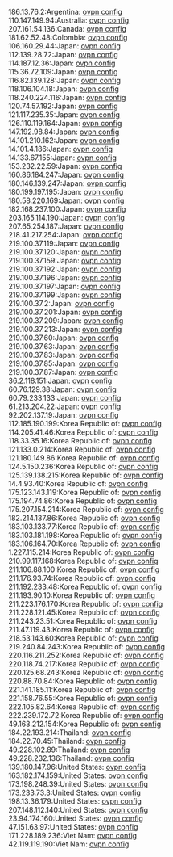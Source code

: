 186.13.76.2:Argentina: [ovpn config](vpn/186_13_76_2.ovpn)  
110.147.149.94:Australia: [ovpn config](vpn/110_147_149_94.ovpn)  
207.161.54.136:Canada: [ovpn config](vpn/207_161_54_136.ovpn)  
181.62.52.48:Colombia: [ovpn config](vpn/181_62_52_48.ovpn)  
106.160.29.44:Japan: [ovpn config](vpn/106_160_29_44.ovpn)  
112.139.28.72:Japan: [ovpn config](vpn/112_139_28_72.ovpn)  
114.187.12.36:Japan: [ovpn config](vpn/114_187_12_36.ovpn)  
115.36.72.109:Japan: [ovpn config](vpn/115_36_72_109.ovpn)  
116.82.139.128:Japan: [ovpn config](vpn/116_82_139_128.ovpn)  
118.106.104.18:Japan: [ovpn config](vpn/118_106_104_18.ovpn)  
118.240.224.116:Japan: [ovpn config](vpn/118_240_224_116.ovpn)  
120.74.57.192:Japan: [ovpn config](vpn/120_74_57_192.ovpn)  
121.117.235.35:Japan: [ovpn config](vpn/121_117_235_35.ovpn)  
126.110.119.164:Japan: [ovpn config](vpn/126_110_119_164.ovpn)  
147.192.98.84:Japan: [ovpn config](vpn/147_192_98_84.ovpn)  
14.101.210.162:Japan: [ovpn config](vpn/14_101_210_162.ovpn)  
14.101.4.186:Japan: [ovpn config](vpn/14_101_4_186.ovpn)  
14.133.67.155:Japan: [ovpn config](vpn/14_133_67_155.ovpn)  
153.232.22.59:Japan: [ovpn config](vpn/153_232_22_59.ovpn)  
160.86.184.247:Japan: [ovpn config](vpn/160_86_184_247.ovpn)  
180.146.139.247:Japan: [ovpn config](vpn/180_146_139_247.ovpn)  
180.199.197.195:Japan: [ovpn config](vpn/180_199_197_195.ovpn)  
180.58.220.169:Japan: [ovpn config](vpn/180_58_220_169.ovpn)  
182.168.237.100:Japan: [ovpn config](vpn/182_168_237_100.ovpn)  
203.165.114.190:Japan: [ovpn config](vpn/203_165_114_190.ovpn)  
207.65.254.187:Japan: [ovpn config](vpn/207_65_254_187.ovpn)  
218.41.217.254:Japan: [ovpn config](vpn/218_41_217_254.ovpn)  
219.100.37.119:Japan: [ovpn config](vpn/219_100_37_119.ovpn)  
219.100.37.120:Japan: [ovpn config](vpn/219_100_37_120.ovpn)  
219.100.37.159:Japan: [ovpn config](vpn/219_100_37_159.ovpn)  
219.100.37.192:Japan: [ovpn config](vpn/219_100_37_192.ovpn)  
219.100.37.196:Japan: [ovpn config](vpn/219_100_37_196.ovpn)  
219.100.37.197:Japan: [ovpn config](vpn/219_100_37_197.ovpn)  
219.100.37.199:Japan: [ovpn config](vpn/219_100_37_199.ovpn)  
219.100.37.2:Japan: [ovpn config](vpn/219_100_37_2.ovpn)  
219.100.37.201:Japan: [ovpn config](vpn/219_100_37_201.ovpn)  
219.100.37.209:Japan: [ovpn config](vpn/219_100_37_209.ovpn)  
219.100.37.213:Japan: [ovpn config](vpn/219_100_37_213.ovpn)  
219.100.37.60:Japan: [ovpn config](vpn/219_100_37_60.ovpn)  
219.100.37.63:Japan: [ovpn config](vpn/219_100_37_63.ovpn)  
219.100.37.83:Japan: [ovpn config](vpn/219_100_37_83.ovpn)  
219.100.37.85:Japan: [ovpn config](vpn/219_100_37_85.ovpn)  
219.100.37.87:Japan: [ovpn config](vpn/219_100_37_87.ovpn)  
36.2.118.151:Japan: [ovpn config](vpn/36_2_118_151.ovpn)  
60.76.129.38:Japan: [ovpn config](vpn/60_76_129_38.ovpn)  
60.79.233.133:Japan: [ovpn config](vpn/60_79_233_133.ovpn)  
61.213.204.22:Japan: [ovpn config](vpn/61_213_204_22.ovpn)  
92.202.137.19:Japan: [ovpn config](vpn/92_202_137_19.ovpn)  
112.185.190.199:Korea Republic of: [ovpn config](vpn/112_185_190_199.ovpn)  
114.205.41.46:Korea Republic of: [ovpn config](vpn/114_205_41_46.ovpn)  
118.33.35.16:Korea Republic of: [ovpn config](vpn/118_33_35_16.ovpn)  
121.133.0.214:Korea Republic of: [ovpn config](vpn/121_133_0_214.ovpn)  
121.180.149.86:Korea Republic of: [ovpn config](vpn/121_180_149_86.ovpn)  
124.5.150.236:Korea Republic of: [ovpn config](vpn/124_5_150_236.ovpn)  
125.139.138.215:Korea Republic of: [ovpn config](vpn/125_139_138_215.ovpn)  
14.4.93.40:Korea Republic of: [ovpn config](vpn/14_4_93_40.ovpn)  
175.123.143.119:Korea Republic of: [ovpn config](vpn/175_123_143_119.ovpn)  
175.194.74.86:Korea Republic of: [ovpn config](vpn/175_194_74_86.ovpn)  
175.207.154.214:Korea Republic of: [ovpn config](vpn/175_207_154_214.ovpn)  
182.214.137.86:Korea Republic of: [ovpn config](vpn/182_214_137_86.ovpn)  
183.103.133.77:Korea Republic of: [ovpn config](vpn/183_103_133_77.ovpn)  
183.103.181.198:Korea Republic of: [ovpn config](vpn/183_103_181_198.ovpn)  
183.106.164.70:Korea Republic of: [ovpn config](vpn/183_106_164_70.ovpn)  
1.227.115.214:Korea Republic of: [ovpn config](vpn/1_227_115_214.ovpn)  
210.99.117.168:Korea Republic of: [ovpn config](vpn/210_99_117_168.ovpn)  
211.106.88.100:Korea Republic of: [ovpn config](vpn/211_106_88_100.ovpn)  
211.176.93.74:Korea Republic of: [ovpn config](vpn/211_176_93_74.ovpn)  
211.192.233.48:Korea Republic of: [ovpn config](vpn/211_192_233_48.ovpn)  
211.193.90.10:Korea Republic of: [ovpn config](vpn/211_193_90_10.ovpn)  
211.223.176.170:Korea Republic of: [ovpn config](vpn/211_223_176_170.ovpn)  
211.228.121.45:Korea Republic of: [ovpn config](vpn/211_228_121_45.ovpn)  
211.243.23.51:Korea Republic of: [ovpn config](vpn/211_243_23_51.ovpn)  
211.47.119.43:Korea Republic of: [ovpn config](vpn/211_47_119_43.ovpn)  
218.53.143.60:Korea Republic of: [ovpn config](vpn/218_53_143_60.ovpn)  
219.240.84.243:Korea Republic of: [ovpn config](vpn/219_240_84_243.ovpn)  
220.116.211.252:Korea Republic of: [ovpn config](vpn/220_116_211_252.ovpn)  
220.118.74.217:Korea Republic of: [ovpn config](vpn/220_118_74_217.ovpn)  
220.125.68.243:Korea Republic of: [ovpn config](vpn/220_125_68_243.ovpn)  
220.88.70.84:Korea Republic of: [ovpn config](vpn/220_88_70_84.ovpn)  
221.141.185.11:Korea Republic of: [ovpn config](vpn/221_141_185_11.ovpn)  
221.158.76.55:Korea Republic of: [ovpn config](vpn/221_158_76_55.ovpn)  
222.105.82.64:Korea Republic of: [ovpn config](vpn/222_105_82_64.ovpn)  
222.239.172.72:Korea Republic of: [ovpn config](vpn/222_239_172_72.ovpn)  
49.163.212.154:Korea Republic of: [ovpn config](vpn/49_163_212_154.ovpn)  
184.22.193.214:Thailand: [ovpn config](vpn/184_22_193_214.ovpn)  
184.22.70.45:Thailand: [ovpn config](vpn/184_22_70_45.ovpn)  
49.228.102.89:Thailand: [ovpn config](vpn/49_228_102_89.ovpn)  
49.228.232.136:Thailand: [ovpn config](vpn/49_228_232_136.ovpn)  
139.180.147.96:United States: [ovpn config](vpn/139_180_147_96.ovpn)  
163.182.174.159:United States: [ovpn config](vpn/163_182_174_159.ovpn)  
173.198.248.39:United States: [ovpn config](vpn/173_198_248_39.ovpn)  
173.233.73.3:United States: [ovpn config](vpn/173_233_73_3.ovpn)  
198.13.36.179:United States: [ovpn config](vpn/198_13_36_179.ovpn)  
207.148.112.140:United States: [ovpn config](vpn/207_148_112_140.ovpn)  
23.94.174.160:United States: [ovpn config](vpn/23_94_174_160.ovpn)  
47.151.63.97:United States: [ovpn config](vpn/47_151_63_97.ovpn)  
171.228.189.236:Viet Nam: [ovpn config](vpn/171_228_189_236.ovpn)  
42.119.119.190:Viet Nam: [ovpn config](vpn/42_119_119_190.ovpn)  
